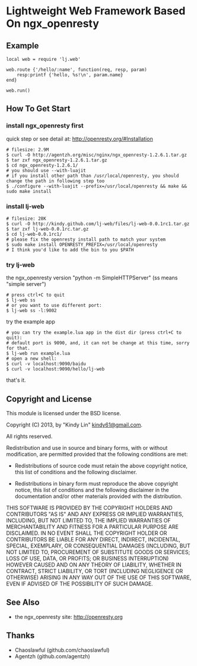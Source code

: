 # Lightweight Web Framework Based On ngx_openresty

## Example

```
local web = require 'lj.web'

web.route {'/hello/:name', function(req, resp, param)
    resp:printf {'hello, %s!\n', param.name}
end}

web.run()
```


## How To Get Start

### install ngx_openresty first

quick step or see detail at: http://openresty.org/#Installation

```
# filesize: 2.9M
$ curl -O http://agentzh.org/misc/nginx/ngx_openresty-1.2.6.1.tar.gz
$ tar zxf ngx_openresty-1.2.6.1.tar.gz
$ cd ngx_openresty-1.2.6.1/
# you should use --with-luajit
# if you install other path than /usr/local/openresty, you should change the path in following step too
$ ./configure --with-luajit --prefix=/usr/local/openresty && make && sudo make install
```

### install lj-web

```
# filesize: 28K
$ curl -O http://kindy.github.com/lj-web/files/lj-web-0.0.1rc1.tar.gz
$ tar zxf lj-web-0.0.1rc.tar.gz
$ cd lj-web-0.0.1rc1/
# please fix the openresty install path to match your system
$ sudo make install OPENRESTY_PREFIX=/usr/local/openresty
# I think you'd like to add the bin to you $PATH
```

### try lj-web

the ngx_openresty version "python -m SimpleHTTPServer" (ss means "simple server")

```
# press ctrl+C to quit
$ lj-web ss
# or you want to use different port:
$ lj-web ss -l:9002
```

try the example app

```
# you can try the example.lua app in the dist dir (press ctrl+C to quit):
# default port is 9090, and, it can not be change at this time, sorry for that.
$ lj-web run example.lua
# open a new shell:
$ curl -v localhost:9090/baidu
$ curl -v localhost:9090/hello/lj-web
```

that's it.


## Copyright and License

This module is licensed under the BSD license.

Copyright (C) 2013, by "Kindy Lin" <kindy61@gmail.com>.

All rights reserved.

Redistribution and use in source and binary forms, with or without modification, are permitted provided that the following conditions are met:

* Redistributions of source code must retain the above copyright notice, this list of conditions and the following disclaimer.

* Redistributions in binary form must reproduce the above copyright notice, this list of conditions and the following disclaimer in the documentation and/or other materials provided with the distribution.

THIS SOFTWARE IS PROVIDED BY THE COPYRIGHT HOLDERS AND CONTRIBUTORS "AS IS" AND ANY EXPRESS OR IMPLIED WARRANTIES, INCLUDING, BUT NOT LIMITED TO, THE IMPLIED WARRANTIES OF MERCHANTABILITY AND FITNESS FOR A PARTICULAR PURPOSE ARE DISCLAIMED. IN NO EVENT SHALL THE COPYRIGHT HOLDER OR CONTRIBUTORS BE LIABLE FOR ANY DIRECT, INDIRECT, INCIDENTAL, SPECIAL, EXEMPLARY, OR CONSEQUENTIAL DAMAGES (INCLUDING, BUT NOT LIMITED TO, PROCUREMENT OF SUBSTITUTE GOODS OR SERVICES; LOSS OF USE, DATA, OR PROFITS; OR BUSINESS INTERRUPTION) HOWEVER CAUSED AND ON ANY THEORY OF LIABILITY, WHETHER IN CONTRACT, STRICT LIABILITY, OR TORT (INCLUDING NEGLIGENCE OR OTHERWISE) ARISING IN ANY WAY OUT OF THE USE OF THIS SOFTWARE, EVEN IF ADVISED OF THE POSSIBILITY OF SUCH DAMAGE.


## See Also

* the ngx_openresty site: http://openresty.org

## Thanks

* Chaoslawful (github.com/chaoslawful)
* Agentzh (github.com/agentzh)

